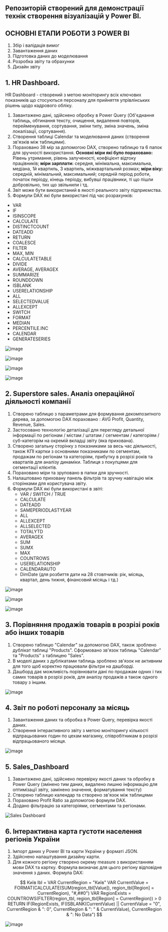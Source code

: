 ## Репозиторій створений для демонстрації технік створення візуалізацій у Power BI.
## ОСНОВНІ ЕТАПИ РОБОТИ З POWER BI
1. Збір і валідація вимог
2. Завантаження даних
3. Підготовка даних до моделювання
4. Розробка звіту та обрахунки
5. Дизайн звіту


## 1. HR Dashboard.
HR Dashboard - створений з метою моніторингу всіх ключових показників що стосуються персоналу для прийняття упрівлінських рішень щодо кадрового обліку.
1. Завантажено дані, здійснено обробку в Power Query (Об'єднання таблиць, обтинання тексту, очищення, видалення повторів, перейменування, сортування, зміни типу, зміна значень, зміна локалізації, сортування).
2. Створення таблиці Calendar та моделювання даних (створення зв'язків між таблицями).
3. Пораховано 38 мір за допомогою DAX, створено таблицю та 6 папок для зручності використання.
**Основні міри які було пораховано:** Рівень утримання, рівень залученості, коефіцієнт відтоку працівників; **міри зарплати:** середня, мінімальна, максимальна, медіана, 1й квартиль, 3 квартиль, міжквартальний розмах; **міри віку:** середній, мінімальний, максимальний; середній період роботи, початок періоду, кінець періоду, вибувші працівники, ті що пішли добровільно, тих що звільнили і тд.
4. Звіт може бути використаний в якості реального звіту підприємства.
5. Формули DAX які були використані під час розрахунків:
- VAR
- IF
- ISINSCOPE
- CALCULATE
- DISTINCTCOUNT
- DATEADD
- RETURN
- COALESCE
- FILTER
- MAX, MIN
- CALCULATETABLE
- DIVIDE
- AVERAGE, AVERAGEX
- SUMMARIZE
- ROUNDDOWN
- ISBLANK
- USERELATIONSHIP
- ALL
- SELECTEDVALUE
- ALLEXCEPT
- SWITCH
- FORMAT
- MEDIAN
- PERCENTILE.INC
- CALENDAR
- GENERATESERIES

![image](https://github.com/user-attachments/assets/c09ea7df-20fa-46b4-970f-772a8bd8e9cc)

![image](https://github.com/user-attachments/assets/e961c652-c3ae-4b3f-b25f-9eaedd50c105)

![image](https://github.com/user-attachments/assets/14ed092f-8428-46e5-a696-ed73c768047a)

![image](https://github.com/user-attachments/assets/9f71a1a0-3466-445d-a761-462579741499)



## 2. Superstore sales. Аналіз операційної діяльності компанії
1. Створено таблицю з параметрами для формування декомпозитного дерева, за допомогою DAX пораховано : AVG Profit, Quantity, Revenue, Sales.
2. Застосовано технологію деталізації для перегляду детальної інформації по регіонам / містам / штатам / сегментам / категоріям / суб-категорім на окремій вкладці звіту (яка прихована).
3. Створено загальну сторінку з показниками за весь час діяльності, також КПІ картки з основними показниками по сегментам, продажам по регіонам та категоріям, прибутку в розрізі років та кварталів для аналізу динаміки. Таблиця з покупцями для сегментації клієнтів.
4. Пораховано міри та зруповано в папки для зручності.
5. Налаштовано приховану панель фільтрів та зручну навігацію між сторінками для користувача звіту.
6. Формули DAX які були використані в звіті:
   - VAR / SWITCH / TRUE 
   - CALCULATE
   - DATEADD
   - SAMEPERIODLASTYEAR 
   - ALL
   - ALLEXCEPT 
   - ALLSELECTED
   - TOTALYTD
   - AVERAGEX
   - SUM
   - SUMX
   - MAX
   - COUNTROWS
   - USERELATIONSHIP
   - CALENDARAUTO
   - DimDate (для розбиття дати на 28 стовпчиків: рік, місяць, квартал, день тижня, фінансовий місяць і тд.)

![image](https://github.com/user-attachments/assets/6b1927ff-819c-470b-a679-ea6c9efcf7d5)


![image](https://github.com/user-attachments/assets/625e9ede-c153-44c3-bd17-e9a164695434)


![image](https://github.com/user-attachments/assets/d2c43bf6-5762-474c-8dee-0f3388a5912c)



## 3. Порівняння продажів товарів в розрізі років або інших товарів
1. Створено таблицю "Calendar" за допомогою DAX, також зроблено дублікат таблиці "Products". Сформовано зв'язок таблиць "Calendar" та "Products" з таблицею "Sales".
2. В моделі даних з дублікатами таблиць зроблено зв'язок не активним для того щоб коректно працювали фільтри на дашборді.
3. Дашборд дає можливість порівнювати дані по продажам одних і тих самих товарів в розрізі років, для аналізу продажів а також одного товару з іншим.

![image](https://github.com/user-attachments/assets/7e7e9ed9-a23d-4245-974f-0108818cc3ba)



## 4. Звіт по роботі персоналу за місяць
1. Завантаження даних та обробка в Power Query, перевірка якості даних.
2. Створення інтерактивного звіту з метою моніторингу кількості відпрацьованих годин по цехам магазину, співробітникам в розрізі відпрацьованого місяця.

![image](https://github.com/user-attachments/assets/b97198bc-790e-4ad8-8bac-84d57762c13b)



## 5. Sales_Dashboard
1. Завантажено дані, здійснено перевірку якості даних та обробку в Power Query (змінено тим даних, видалено лишню інформацію для оптимізації звіту, замінено значення, форматування тексту)
2. Створено таблицю календар та створено зв'язок між таблицями
3. Пораховано Profit Ratio за допомогою формули DAX.
4. Додано фільтрацію за категоріями, сегментами та регіонами.

![Sales Dashboard](https://github.com/user-attachments/assets/a04f18e7-70d9-4b50-95ad-43ed4928f400)





## 6. Інтерактивна карта густоти населення регіонів України
1. Імпорт даних у Power BI та карти України у форматі JSON.
2.  Здійснено налаштування дизайну карти.
3.  Для кожного регіону створено окрему measure з використанням мови DAX та картку. Формула визначає для цього регіону відповідне значення з даних.
Формула DAX:

$$ 
Київ lbl = 
VAR CurrentRegion = "Київ"
VAR CurrentValue = FORMAT(CALCULATE(SUM(region_tbl[Value]), region_tbl[Region] = CurrentRegion), "#,##0")
VAR RegionExists = COUNTROWS(FILTER(region_tbl, region_tbl[Region] = CurrentRegion)) > 0
RETURN
    IF(RegionExists, IF(ISBLANK(CurrentValue) || CurrentValue = "0", CurrentRegion & ": 0", CurrentRegion & ": " & CurrentValue), CurrentRegion & ": No Data") 
$$

![image](https://github.com/user-attachments/assets/325b31cf-741c-464a-bd17-91b825bddc93)


